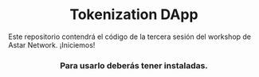 <h1 align="center">Tokenization DApp</h1>
<p>
Este repositorio contendrá el código de la tercera sesión del workshop de Astar Network.
¡Iniciemos!
</p>
<h3 align="center">
  Para usarlo deberás tener instaladas.
</h3>
